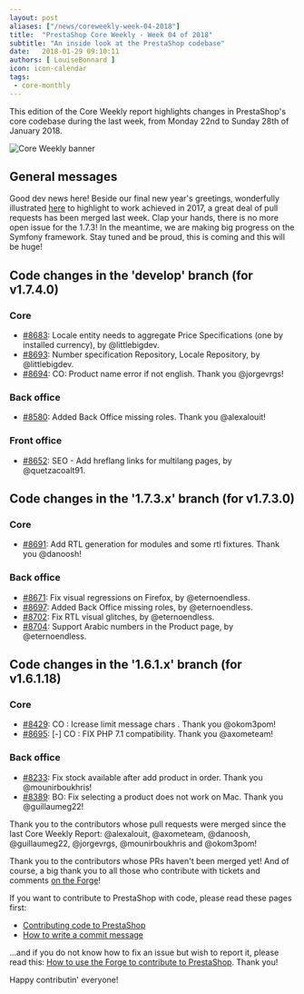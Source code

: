 ```yaml
---
layout: post
aliases: ["/news/coreweekly-week-04-2018"]
title:  "PrestaShop Core Weekly - Week 04 of 2018"
subtitle: "An inside look at the PrestaShop codebase"
date:   2018-01-29 09:10:11
authors: [ LouiseBonnard ]
icon: icon-calendar
tags:
 - core-monthly
---
```


This edition of the Core Weekly report highlights changes in PrestaShop's core codebase during the last week, from Monday 22nd to Sunday 28th of January 2018.

![Core Weekly banner](/assets/images/2017/04/core_weekly_banner.jpg)


## General messages

Good dev news here! Beside our final new year's greetings, wonderfully illustrated [here](http://build.prestashop.com/news/prestashop-loves-its-community) to highlight to work achieved in 2017, a great deal of pull requests has been merged last week. Clap your hands, there is no more open issue for the 1.7.3! In the meantime, we are making big progress on the Symfony framework. Stay tuned and be proud, this is coming and this will be huge!


## Code changes in the 'develop' branch (for v1.7.4.0)

### Core

* [#8683](https://github.com/PrestaShop/PrestaShop/pull/8683): Locale entity needs to aggregate Price Specifications (one by installed currency), by @littlebigdev.
* [#8693](https://github.com/PrestaShop/PrestaShop/pull/8693): Number specification Repository, Locale Repository, by @littlebigdev.
* [#8694](https://github.com/PrestaShop/PrestaShop/pull/8694): CO: Product name error if not english. Thank you @jorgevrgs!


### Back office

* [#8580](https://github.com/PrestaShop/PrestaShop/pull/8580): Added Back Office missing roles. Thank you @alexalouit!


### Front office

* [#8652](https://github.com/PrestaShop/PrestaShop/pull/8652): SEO - Add hreflang links for multilang pages, by @quetzacoalt91.


## Code changes in the '1.7.3.x' branch (for v1.7.3.0)

### Core

* [#8691](https://github.com/PrestaShop/PrestaShop/pull/8691): Add RTL generation for modules and some rtl fixtures. Thank you @danoosh!


### Back office

* [#8671](https://github.com/PrestaShop/PrestaShop/pull/8671): Fix visual regressions on Firefox, by @eternoendless.
* [#8697](https://github.com/PrestaShop/PrestaShop/pull/8697): Added Back Office missing roles, by @eternoendless.
* [#8702](https://github.com/PrestaShop/PrestaShop/pull/8702): Fix RTL visual glitches, by @eternoendless.
* [#8704](https://github.com/PrestaShop/PrestaShop/pull/8704): Support Arabic numbers in the Product page, by @eternoendless.


## Code changes in the '1.6.1.x' branch (for v1.6.1.18)

### Core

* [#8429](https://github.com/PrestaShop/PrestaShop/pull/8429): CO : Icrease limit message chars . Thank you @okom3pom!
* [#8695](https://github.com/PrestaShop/PrestaShop/pull/8695): [-] CO : FIX PHP 7.1 compatibility. Thank you @axometeam!


### Back office

* [#8233](https://github.com/PrestaShop/PrestaShop/pull/8233): Fix stock available after add product in order. Thank you @mounirboukhris!
* [#8389](https://github.com/PrestaShop/PrestaShop/pull/8389): BO: Fix selecting a product does not work on Mac. Thank you @guillaumeg22!

Thank you to the contributors whose pull requests were merged since the last Core Weekly Report: @alexalouit, @axometeam, @danoosh, @guillaumeg22, @jorgevrgs, @mounirboukhris and @okom3pom!

Thank you to the contributors whose PRs haven't been merged yet! And of course, a big thank you to all those who contribute with tickets and comments [on the Forge](http://forge.prestashop.com/)!

If you want to contribute to PrestaShop with code, please read these pages first:

 * [Contributing code to PrestaShop](http://doc.prestashop.com/display/PS16/Contributing+code+to+PrestaShop)
 * [How to write a commit message](http://doc.prestashop.com/display/PS16/How+to+write+a+commit+message)

...and if you do not know how to fix an issue but wish to report it, please read this: [How to use the Forge to contribute to PrestaShop](http://doc.prestashop.com/display/PS16/How+to+use+the+Forge+to+contribute+to+PrestaShop). Thank you!

Happy contributin' everyone!
